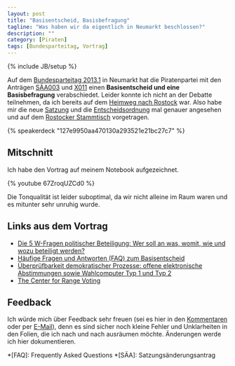 ```yaml
---
layout: post
title: "Basisentscheid, Basisbefragung"
tagline: "Was haben wir da eigentlich in Neumarkt beschlossen?"
description: ""
category: [Piraten]
tags: [Bundesparteitag, Vortrag]
---
```

{% include JB/setup %}

Auf dem [Bundesparteitag 2013.1](https://wiki.piratenpartei.de/Bundesparteitag_2013.1) in Neumarkt hat die Piratenpartei mit den Anträgen [SÄA003](https://wiki.piratenpartei.de/Antrag:Bundesparteitag_2013.1/Antragsportal/SÄA003) und [X011](http://wiki.piratenpartei.de/Antrag:Bundesparteitag_2013.1/Antragsportal/X011) einen **Basisentscheid und eine Basisbefragung** verabschiedet. Leider konnte ich nicht an der Debatte teilnehmen, da ich bereits auf dem [Heimweg nach Rostock](http://www.zeit.de/politik/deutschland/2013-05/piraten-online-politik) war. Also habe mir die neue [Satzung](http://wiki.piratenpartei.de/Satzung#.C2.A7_16_-_Basisentscheid_und_Basisbefragung) und die [Entscheidsordnung](http://wiki.piratenpartei.de/Entscheidsordnung) mal genauer angesehen und auf dem [Rostocker Stammtisch](http://piraten-rostock.de/2013/05/basisentscheid-was-ist-das-uberhaupt-28-5-2013/) vorgetragen.

{% speakerdeck "127e9950aa470130a293521e21bc27c7" %}

## Mitschnitt

Ich habe den Vortrag auf meinem Notebook aufgezeichnet.

{% youtube 67ZroqUZCd0 %}

Die Tonqualität ist leider suboptimal, da wir nicht alleine im Raum waren und es mitunter sehr unruhig wurde.

## Links aus dem Vortrag

- [Die 5 W-Fragen politischer Beteiligung: Wer soll an was, womit, wie und wozu beteiligt werden?](http://liquidfeedback.org/2011/09/02/die-5-w-fragen-politischer-beteiligung-wer-soll-an-was-womit-wie-und-wozu-beteiligt-werden/)
- [Häufige Fragen und Antworten (FAQ) zum Basisentscheid](http://wiki.piratenpartei.de/Basisentscheid/FAQ)
- [Überprüfbarkeit demokratischer Prozesse: offene elektronische Abstimmungen sowie Wahlcomputer Typ 1 und Typ 2](http://liquidfeedback.org/2011/09/15/ueberprufbarkeit-demokratischer-prozesse-teil-2/)
- [The Center for Range Voting](http://www.rangevoting.org)

## Feedback

Ich würde mich über Feedback sehr freuen (sei es hier in den [Kommentaren](#disqus_thread) oder per [E-Mail](mailto:niels.lohmann@piraten-mv.de)), denn es sind sicher noch kleine Fehler und Unklarheiten in den Folien, die ich nach und nach ausräumen möchte. Änderungen werde ich hier dokumentieren.



*[FAQ]: Frequently Asked Questions
*[SÄA]: Satzungsänderungsantrag